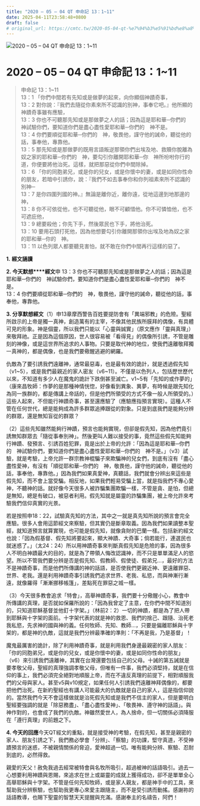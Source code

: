 ```yaml
---
title: "2020 – 05 – 04 QT 申命記 13：1~11"
date: 2025-04-11T23:58:48+0800
draft: false
# original_url: https://cmtc.tw/2020-05-04-qt-%e7%94%b3%e5%91%bd%e8%a8%98-13%ef%bc%9a111
---
```


![2020 – 05 – 04 QT 申命記 13：1~11](/images/qt.jpg   "2020 – 05 – 04 QT 申命記 13：1~11")

# 2020 – 05 – 04 QT 申命記 13：1~11

> 申命記 13：1~11  
> 13：1 「你們中間若有先知或是做夢的起來，向你顯個神蹟奇事，  
> 13：2 對你說：『我們去隨從你素來所不認識的別神，事奉它吧。』他所顯的神蹟奇事雖有應驗，  
> 13：3 你也不可聽那先知或是那做夢之人的話；因為這是耶和華─你們的　神試驗你們，要知道你們是盡心盡性愛耶和華─你們的　神不是。  
> 13：4 你們要順從耶和華─你們的　神，敬畏他，謹守他的誡命，聽從他的話，事奉他，專靠他。  
> 13：5 那先知或是那做夢的既用言語叛逆那領你們出埃及地、救贖你脫離為奴之家的耶和華─你們的　神，要勾引你離開耶和華─你　神所吩咐你行的道，你便要將他治死。這樣，就把那惡從你們中間除掉。  
> 13：6 「你的同胞弟兄，或是你的兒女，或是你懷中的妻，或是如同你性命的朋友，若暗中引誘你，說：『我們不如去事奉你和你列祖素來所不認識的別神─  
> 13：7 是你四圍列國的神。』無論是離你近，離你遠，從地這邊到地那邊的神，  
> 13：8 你不可依從他，也不可聽從他，眼不可顧惜他。你不可憐恤他，也不可遮庇他，  
> 13：9 總要殺他；你先下手，然後眾民也下手，將他治死。  
> 13：10 要用石頭打死他，因為他想要勾引你離開那領你出埃及地為奴之家的耶和華─你的　神。  
> 13：11 以色列眾人都要聽見害怕，就不敢在你們中間再行這樣的惡了。

**1.** **經文誦讀**

**2. 今天默想****經文**申 13：3 你也不可聽那先知或是那做夢之人的話；因為這是耶和華─你們的　神試驗你們，要知道你們是盡心盡性愛耶和華─你們的　神不是。  
13：4 你們要順從耶和華─你們的　神，敬畏他，謹守他的誡命，聽從他的話，事奉他，專靠他。

**3. 分享默想經文**（1）申13章摩西警告百姓要提防會有「異端邪教」的危險。聖經所啟示的上帝是獨一真神，創造萬有的主宰，不像其他民族所膜拜的偶像，有具體可見的形象。神是個靈，所以我們只能以「心靈與誠實」（原文應作「靈與真理」）來敬拜祂。正是因為這個原因，世人很容易被「看得見」的偶像所引誘，不管是雕刻的神像，或是這世界所追求的人事物。只要是取代神的地位，使我們遠離敬拜獨一真神的，都是偶像，也是我們要儆醒逃避的網羅。

仇敵為了要引誘我們遠離神，通常最惡毒，也是最有效的詭計，就是透過假先知（v1~5），或是我們最親近的家人密友（v6~11）。不僅是以色列人，包括歷世歷代以來，不知道有多少人在魔鬼的詭計下跌倒甚至滅亡。v1~5有「先知的或作夢的」（康來昌牧師：作夢的是那種神情恍惚，好像看到異象、異夢，有時候是跟先知化為同一族群的，都是傳講上帝話的，但是他們所領受的方式不像一般人所領受的。）這些人起來，不但能行神蹟奇事，甚至還應驗了（應驗應指預言實現）。這種人不管在任何世代，總是能夠成為許多群眾追捧跟從的對象。只是到底我們是能夠分辨的群眾，還是無知盲從的群眾？

（2）這些先知雖然能夠行神蹟，預言也能夠實現，但卻是假先知，因為他們竟引誘無知群眾去「隨從事奉別神」。然後更叫人難以接受的事，竟然這些假先知能夠行神蹟、發預言、引誘百姓犯罪，竟是出於上帝的允許：「因為這是耶和華─你們的　神試驗你們，要知道你們是盡心盡性愛耶和華─你們的　神不是。」（v3）試驗，就是考驗，上帝允許一群宗教神棍騙子來欺騙神的兒女們，到底有沒有「盡心盡性愛神，有沒有「順從耶和華─你們的　神，敬畏他，謹守他的誡命，聽從他的話，事奉他，專靠他。」因為我們如果真愛神，真聽話，我們就會分辨出來這些是假先知，而不會上當受騙。相反地，如果我們輕易受騙上當，就是指我們不專心愛神，不聽神的話。就好像今天很多人被詐騙集團欺騙一樣，不管是貪、是怕，但總是無知，總是有破口，被惡者利用。假先知就是屬靈的詐騙集團，被上帝允許來考驗我們信仰真實的光景。

若是按照申18：22，試驗真先知的方法，其中之一就是真先知所說的預言會完全應驗。很多人會用這節經文來察驗，但其實仍是斷章取義。因為我們如果讀整本聖經，就知道預言就算實現，也可能是假先知，就像貪財的巴蘭一樣。包括新約經文也說：「因為假基督、假先知將要起來，顯大神蹟、大奇事；倘若能行，連選民也就迷惑了。」（太24：24）所以用神蹟奇事來判斷真假先知是危險的事，因為很多人不明白神蹟最大的目的，就是為了帶領人悔改認識神，而不只是單單滿足人的慾望。所以不管我們要分辨是否是假先知、假教師、假使徒、假弟兄…，最好的方法不是神蹟奇事，而是他們所傳講的神的話語，是否使我們更親近神、更遠離罪惡、世界、老我。還是利用神蹟奇事引誘我們追求世界、老我、私慾，而與神漸行漸遠，就像羅得「漸漸挪移帳篷」，差點死在罪惡之城一樣。

（3）今天很多教會追求「特會」，高舉神蹟奇事，我們要十分儆醒小心，教會中所傳講的真理，是否就如保羅所說的：「因為我曾定了主意，在你們中間不知道別的，只知道耶穌基督並他釘十字架。」（林前2：2）一切的神蹟，都是為了把人帶到耶穌與十字架的面前。十字架代表的就是神的救恩、我們的捨己、跟隨、治死老我私慾，先求神的國與神的義。任何牧師、先知、教師…，只要是偏離耶穌與十字架的，都是神的仇敵，這就是我們分辨最準確的準則：「不再是我，乃是基督」！

魔鬼最厲害的詭計，除了利用神蹟奇事，就是利用我們身邊最親密的家人朋友：「你的同胞弟兄，或是你的兒女，或是你懷中的妻，或是如同你性命的朋友」（v6）來引誘我們遠離神，其實在台灣還要包括自己的父母。十誡的第五誡就是要孝敬父母，聖經的真理強調孝敬父母，但唯有一件事，我們必須堅持，就是在信仰的事上，我們必須完全絕對地順服上帝，而在不違反真理的前提下，相對順服我們的父母與家人。甚至v5與v10規定，如果任何人引誘我們遠離神拜偶像的，都要把他們治死。在新約聖經也有講人可能最大的仇敵就是自己的家人，這是指信仰說的。當然我們今天不會這樣做就是治死假先知或是我們不信主的家人，但是要明白聖經要強調的就是「除惡務盡」、「盡心盡性愛神」、「敬畏神、遵守神的話語」。與神作對的，也會成了我們的仇敵。神雖然愛世人，為人捨命，但一切關係必須降服在「遵行真理」的前題之下。

**4. 今天的回應**今天QT經文的重點，就是接受神的考驗，在假先知，甚至是親密的家人、朋友引誘之下，我們務必學會「分辨」、「察驗」的功課，堅守真道，不受神蹟預言的迷惑，不被親情關係的脅迫，愛神超過一切。唯有能夠分辨、察驗、忍耐到底的，必然得救。

親愛的天父！赦免我過去經常被特會與名牧所吸引，超過被神的話語吸引。過去一心想要利用神蹟與恩賜，來追求在世上或屬靈的成就上獲得成功，卻不是單單全心高舉耶穌與十字架。不管是任何先知牧師，或是家人親友，都是神手中的工具，來幫助我分辨察驗，也幫助我更專心來愛主跟隨主，而不是受引誘而動搖。感謝祢的話語教導，也賜下聖靈的智慧天天提醒與充滿。感謝奉主的名禱告，阿們！